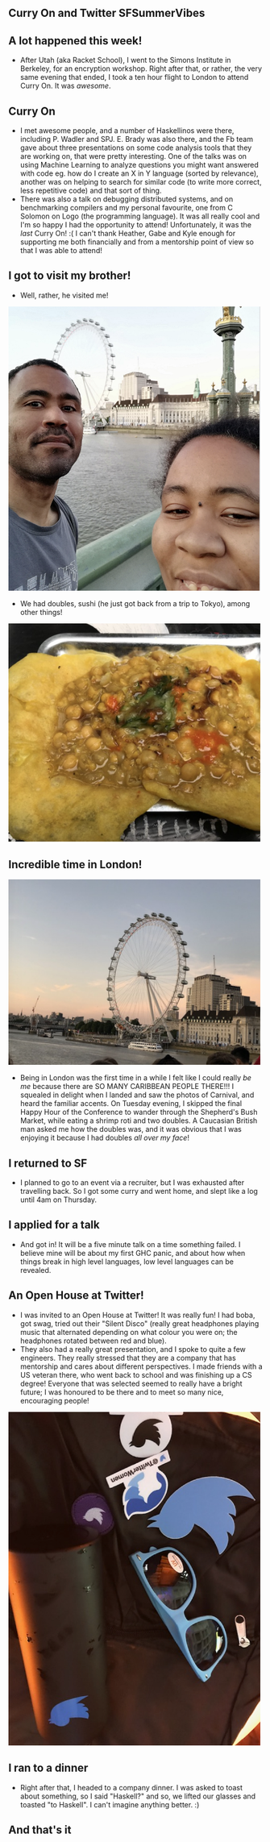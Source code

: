 ## Curry On and Twitter SFSummerVibes

## A lot happened this week!

- After Utah (aka Racket School), I went to the Simons Institute in Berkeley, for an encryption workshop.
  Right after that, or rather, the very same evening that ended, I took a ten hour flight to London to attend Curry On.
  It was *awesome*.
  
## Curry On
- I met awesome people, and a number of Haskellinos were there, including P. Wadler and SPJ. E. Brady was also there,
  and the Fb team gave about three presentations on some code analysis tools that they are working on, that were pretty
  interesting. One of the talks was on using Machine Learning to analyze questions you might want answered with code
  eg. how do I create an X in Y language (sorted by relevance), another was on helping to search for 
  similar code (to write more correct, less repetitive code) and that sort of thing. 
- There was also a talk on debugging distributed systems, and on benchmarking compilers and my personal favourite,
  one from C Solomon on Logo (the programming language). It was all really cool and I'm so happy I had the opportunity
  to attend! Unfortunately, it was the *last* Curry On! :( I can't thank Heather, Gabe and Kyle enough for supporting me
  both financially and from a mentorship point of view so that I was able to attend!
  
## I got to visit my brother!
- Well, rather, he visited me!

<img src="/images/tweeps_/brudda.png" width="500">

- We had doubles, sushi (he just got back from a trip to Tokyo), among other things!


<img src="/images/tweeps_/doubles.png" width="500">

## Incredible time in London!

<img src="/images/tweeps_/eye.png" width="500">

- Being in London was the first time in a while I felt like I could really *be me* because there are 
SO MANY CARIBBEAN PEOPLE THERE!!! I squealed in delight when I landed and saw the photos of Carnival,
and heard the familiar accents. On Tuesday evening, I skipped the final Happy Hour of the Conference
to wander through the Shepherd's Bush Market, while eating a shrimp roti and two doubles. A Caucasian British
man asked me how the doubles was, and it was obvious that I was enjoying it because I had doubles *all over my face*!

## I returned to SF

- I planned to go to an event via a recruiter, but I was exhausted after travelling back. So I got some curry and
  went home, and slept like a log until 4am on Thursday. 
 
 
## I applied for a talk
- And got in! It will be a five minute talk on a time something failed. I believe mine will be about my first GHC 
  panic, and about how when things break in high level languages, low level languages can be revealed.
  
## An Open House at Twitter!
- I was invited to an Open House at Twitter! It was really fun! I had boba, got swag, tried out their "Silent Disco"
  (really great headphones playing music that alternated depending on what colour you were on; the headphones rotated
  between red and blue). 
- They also had a really great presentation, and I spoke to quite a few engineers. They really stressed that they are
  a company that has mentorship and cares about different perspectives. I made friends with a US veteran there, who
  went back to school and was finishing up a CS degree! Everyone that was selected seemed to really have a bright future;
  I was honoured to be there and to meet so many nice, encouraging people!
  
<img src="/images/tweeps_/tweeps.png" width="500">

## I ran to a dinner
- Right after that, I headed to a company dinner. I was asked to toast about something, so I said "Haskell?" and so,
  we lifted our glasses and toasted "to Haskell". I can't imagine anything better. :)
  
## And that's it
